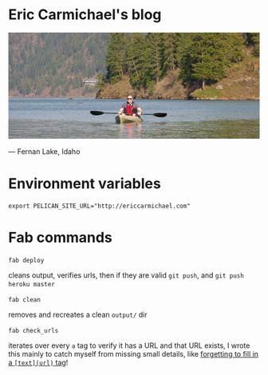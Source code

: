 Eric Carmichael's blog
======================

![Picture of Eric Carmichael](content/images/kayak.jpg)

&mdash; Fernan Lake, Idaho

Environment variables
=====================

```
export PELICAN_SITE_URL="http://ericcarmichael.com"
```

Fab commands
============

`fab deploy`

cleans output, verifies urls, then if they are valid `git push`, and `git push heroku master`

`fab clean`

removes and recreates a clean `output/` dir

`fab check_urls`

iterates over every `a` tag to verify it has a URL and that URL exists, I wrote this mainly to catch myself
from missing small details, like [forgetting to fill in a `[text](url)` tag](http://www.ericcarmichael.com/writing-my-first-python-package.html)!
